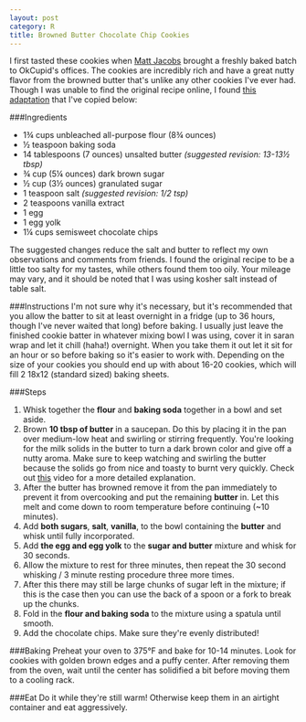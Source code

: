```yaml
---
layout: post
category: R
title: Browned Butter Chocolate Chip Cookies
---
```

I first tasted these cookies when [Matt Jacobs](http://capndesign.com/) brought a freshly baked batch to OkCupid's offices.  The cookies are incredibly rich and have a great nutty flavor from the browned butter that's unlike any other cookies I've ever had.  Though I was unable to find the original recipe online, I found [this adaptation](http://www.browneyedbaker.com/2012/10/16/cooks-illustrated-perfect-chocolate-chip-cookies/) that I've copied below:

<span class="bottom-em">
###Ingredients
</span>

*  1¾ cups unbleached all-purpose flour (8¾ ounces)
*  ½ teaspoon baking soda
*  14 tablespoons (7 ounces) unsalted butter _(suggested revision: 13-13½ tbsp)_
*  ¾ cup (5¼ ounces) dark brown sugar
*  ½ cup (3½ ounces) granulated sugar
*  1 teaspoon salt _(suggested revision: 1/2 tsp)_
*  2 teaspoons vanilla extract
*  1 egg
*  1 egg yolk
*  1¼ cups semisweet chocolate chips

The suggested changes reduce the salt and butter to reflect my own observations and comments from friends.  I found the original recipe to be a little too salty for my tastes, while others found them too oily.  Your mileage may vary, and it should be noted that I was using kosher salt instead of table salt.

###Instructions
I'm not sure why it's necessary, but it's recommended that you allow the batter to sit at least overnight in a fridge (up to 36 hours, though I've never waited that long) before baking.  I usually just leave the finished cookie batter in whatever mixing bowl I was using, cover it in saran wrap and let it chill (haha!) overnight.  When you take them it out let it sit for an hour or so before baking so it's easier to work with.  Depending on the size of your cookies you should end up with about 16-20 cookies, which will fill 2 18x12 (standard sized) baking sheets.

<span class="bottom-em">
###Steps
<span>

1.  Whisk together the **flour** and **baking soda** together in a bowl and set aside.
2.  Brown **10 tbsp of butter** in a saucepan.  Do this by placing it in the pan over medium-low heat and swirling or stirring frequently.  You're looking for the milk solids in the butter to turn a dark brown color and give off a nutty aroma.  Make sure to keep watching and swirling the butter because the solids go from nice and toasty to burnt very quickly.  Check out [this](http://youtu.be/py-gYWbnu2k) video for a more detailed explanation.
3.  After the butter has browned remove it from the pan immediately to prevent it from overcooking and put the remaining **butter** in.  Let this melt and come down to room temperature before continuing (~10 minutes).
4.  Add **both sugars**, **salt**, **vanilla**, to the bowl containing the **butter** and whisk until fully incorporated.
5.  Add **the egg and egg yolk** to the **sugar and butter** mixture and whisk for 30 seconds.
6.  Allow the mixture to rest for three minutes, then repeat the 30 second whisking / 3 minute resting procedure three more times.
7.  After this there may still be large chunks of sugar left in the mixture; if this is the case then you can use the back of a spoon or a fork to break up the chunks.
8.  Fold in the **flour and baking soda** to the mixture using a spatula until smooth.
9.  Add the chocolate chips.  Make sure they're evenly distributed!

<span class="top-em">
###Baking
</span>
Preheat your oven to 375°F and bake for 10-14 minutes.  Look for cookies with golden brown edges and a puffy center.  After removing them from the oven, wait until the center has solidified a bit before moving them to a cooling rack.

###Eat
Do it while they're still warm!  Otherwise keep them in an airtight container and eat aggressively.

